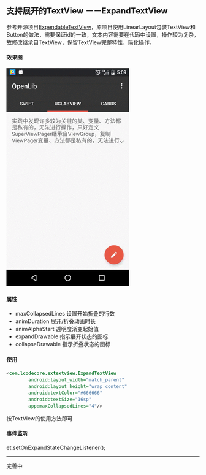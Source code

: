 ## 支持展开的TextView －－ExpandTextView

 参考开源项目[ExpendableTextView](https://github.com/Manabu-GT/ExpandableTextView)，原项目使用LinearLayout包装TextView和Button的做法，需要保证id的一致，文本内容需要在代码中设置，操作较为复杂，故修改继承自TextView，保留TextView完整特性，简化操作。

#### 效果图
![演示图片](./shotcut/ExpandTextView.gif)

#### 属性
- maxCollapsedLines 设置开始折叠的行数
- animDuration 展开/折叠动画时长
- animAlphaStart  透明度渐变起始值
- expandDrawable  指示展开状态的图标
- collapseDrawable 指示折叠状态的图标

#### 使用
```xml
<com.lcodecore.extextview.ExpandTextView
        android:layout_width="match_parent"
        android:layout_height="wrap_content"
        android:textColor="#666666"
        android:textSize="16sp"
        app:maxCollapsedLines="4"/>
```
按TextView的使用方法即可

#### 事件监听
et.setOnExpandStateChangeListener();

---
完善中
